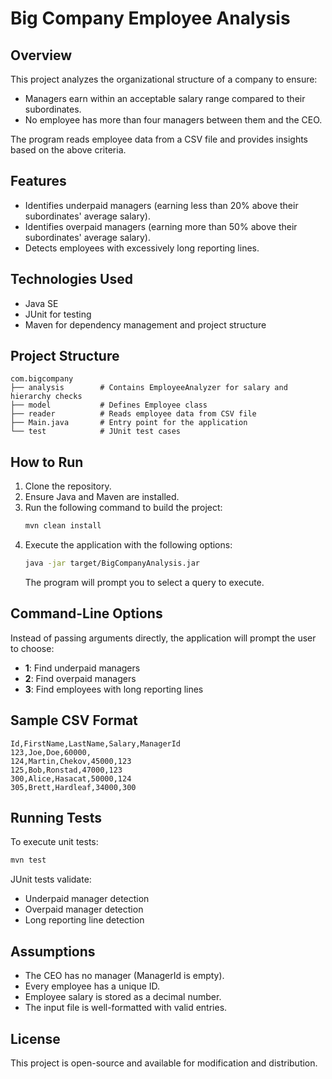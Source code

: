 # Big Company Employee Analysis

## Overview
This project analyzes the organizational structure of a company to ensure:
- Managers earn within an acceptable salary range compared to their subordinates.
- No employee has more than four managers between them and the CEO.

The program reads employee data from a CSV file and provides insights based on the above criteria.

## Features
- Identifies underpaid managers (earning less than 20% above their subordinates' average salary).
- Identifies overpaid managers (earning more than 50% above their subordinates' average salary).
- Detects employees with excessively long reporting lines.

## Technologies Used
- Java SE
- JUnit for testing
- Maven for dependency management and project structure

## Project Structure
```
com.bigcompany
├── analysis        # Contains EmployeeAnalyzer for salary and hierarchy checks
├── model           # Defines Employee class
├── reader          # Reads employee data from CSV file
├── Main.java       # Entry point for the application
└── test            # JUnit test cases
```

## How to Run
1. Clone the repository.
2. Ensure Java and Maven are installed.
3. Run the following command to build the project:
   ```sh
   mvn clean install
   ```
4. Execute the application with the following options:
   ```sh
   java -jar target/BigCompanyAnalysis.jar
   ```
   The program will prompt you to select a query to execute.

## Command-Line Options
Instead of passing arguments directly, the application will prompt the user to choose:
- **1**: Find underpaid managers
- **2**: Find overpaid managers
- **3**: Find employees with long reporting lines

## Sample CSV Format
```
Id,FirstName,LastName,Salary,ManagerId
123,Joe,Doe,60000,
124,Martin,Chekov,45000,123
125,Bob,Ronstad,47000,123
300,Alice,Hasacat,50000,124
305,Brett,Hardleaf,34000,300
```

## Running Tests
To execute unit tests:
```sh
mvn test
```

JUnit tests validate:
- Underpaid manager detection
- Overpaid manager detection
- Long reporting line detection

## Assumptions
- The CEO has no manager (ManagerId is empty).
- Every employee has a unique ID.
- Employee salary is stored as a decimal number.
- The input file is well-formatted with valid entries.

## License
This project is open-source and available for modification and distribution.
